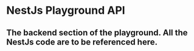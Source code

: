 # NestJs Playground API

## The backend section of the playground. All the NestJs code are to be referenced here.
